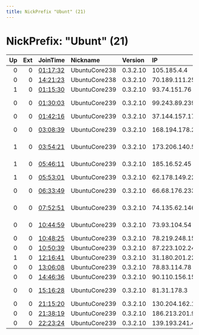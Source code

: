```yaml
---
title: NickPrefix "Ubunt" (21)
---
```


# NickPrefix: "Ubunt" (21)

|   Up |   Ext | JoinTime                                                                                            | Nickname      | Version   | IP              | AS                                       | CC   |   ORp |   Dirp | OS    | Contact   |   eFamMembers |
|-----:|------:|:----------------------------------------------------------------------------------------------------|:--------------|:----------|:----------------|:-----------------------------------------|:-----|------:|-------:|:------|:----------|--------------:|
|    0 |     0 | [01:17:32](https://metrics.torproject.org/rs.html#details/5AFA54252AE1FA8B6BE1CF33FD88DD7E3BAF03CB) | UbuntuCore238 | 0.3.2.10  | 105.185.4.4     | TELKOMMOBILE                             | za   | 43297 |      0 | Linux | None      |             1 |
|    0 |     0 | [14:21:23](https://metrics.torproject.org/rs.html#details/085802BD43378F452A512C8761C36470D2E632BA) | UbuntuCore238 | 0.3.2.10  | 70.189.111.25   | Cox Communications Inc.                  | us   | 46365 |      0 | Linux | None      |             1 |
|    1 |     0 | [01:15:30](https://metrics.torproject.org/rs.html#details/696FECEF9A0AB3528BBE4DC6C810A23D479E39FF) | UbuntuCore239 | 0.3.2.10  | 93.74.151.76    | Volia                                    | ua   | 37253 |      0 | Linux | None      |             1 |
|    0 |     0 | [01:30:03](https://metrics.torproject.org/rs.html#details/A2B99680B6DD45FC300B8FFBA181C517D30630E6) | UbuntuCore239 | 0.3.2.10  | 99.243.89.239   | Rogers Communications Canada Inc.        | ca   | 34515 |      0 | Linux | None      |             1 |
|    0 |     0 | [01:42:16](https://metrics.torproject.org/rs.html#details/9F203ACDD8BBBACD2036DE978EAEE0E7CC88027D) | UbuntuCore239 | 0.3.2.10  | 37.144.157.176  | VimpelCom                                | ru   | 37653 |      0 | Linux | None      |             1 |
|    0 |     0 | [03:08:39](https://metrics.torproject.org/rs.html#details/047DD22A2CDBAA64F8C3A3E94087643ED4F90AF6) | UbuntuCore239 | 0.3.2.10  | 168.194.178.246 | VALE VERDE TECNOLOGIA INTEGRADA          | br   | 34501 |      0 | Linux | None      |             1 |
|    1 |     0 | [03:54:21](https://metrics.torproject.org/rs.html#details/74CBE51E390007F641243F3A26A907ACAE9EE67A) | UbuntuCore239 | 0.3.2.10  | 173.206.140.53  | Primus Telecommunications Canada Inc.    | ca   | 34633 |      0 | Linux | None      |             1 |
|    1 |     0 | [05:46:11](https://metrics.torproject.org/rs.html#details/02C309C9E565C9F15EAF2B42AC87343252D6E0DA) | UbuntuCore239 | 0.3.2.10  | 185.16.52.45    | Next Layer Telekommunikationsdienstleist | at   | 33987 |      0 | Linux | None      |             1 |
|    1 |     0 | [05:53:01](https://metrics.torproject.org/rs.html#details/459C6D064D876113A4880B9CE69A519D570A293F) | UbuntuCore239 | 0.3.2.10  | 62.178.149.222  | Liberty Global Operations B.V.           | at   | 45613 |      0 | Linux | None      |             1 |
|    0 |     0 | [06:33:49](https://metrics.torproject.org/rs.html#details/694BCD934F5101AF376B8E85C1CA91872F6E6D4E) | UbuntuCore239 | 0.3.2.10  | 66.68.176.233   | Time Warner Cable Internet LLC           | us   | 42495 |      0 | Linux | None      |             1 |
|    0 |     0 | [07:52:51](https://metrics.torproject.org/rs.html#details/0A3B52CA38D11C59B41C0991817A55FCCE863374) | UbuntuCore239 | 0.3.2.10  | 74.135.62.146   | Time Warner Cable Internet LLC           | us   | 42915 |      0 | Linux | None      |             1 |
|    0 |     0 | [10:44:59](https://metrics.torproject.org/rs.html#details/6E18D4C567D4D4B67B0291BC73243566358AE196) | UbuntuCore239 | 0.3.2.10  | 73.93.104.54    | Comcast Cable Communications, LLC        | us   | 45171 |      0 | Linux | None      |             1 |
|    0 |     0 | [10:48:25](https://metrics.torproject.org/rs.html#details/6C66D609771AAB93B05BF39874019C0936BB9C5A) | UbuntuCore239 | 0.3.2.10  | 78.219.248.15   | Free SAS                                 | fr   | 37587 |      0 | Linux | None      |             1 |
|    0 |     0 | [10:50:39](https://metrics.torproject.org/rs.html#details/B3ECB5D87D83C1948598A62D49B9629517FFBB0C) | UbuntuCore239 | 0.3.2.10  | 87.223.102.249  | Orange Espagne SA                        | es   | 41159 |      0 | Linux | None      |             1 |
|    1 |     0 | [12:16:41](https://metrics.torproject.org/rs.html#details/21E2F54641AB8039FFE674A40AFDA17C9B68CA18) | UbuntuCore239 | 0.3.2.10  | 31.180.201.226  | Rostelecom                               | ru   | 46061 |      0 | Linux | None      |             1 |
|    0 |     0 | [13:06:08](https://metrics.torproject.org/rs.html#details/3A8E945C53BB40063398244951279A214EA6B7CA) | UbuntuCore239 | 0.3.2.10  | 78.83.114.78    | Mobiltel Ead                             | bg   | 46583 |      0 | Linux | None      |             1 |
|    0 |     0 | [14:46:36](https://metrics.torproject.org/rs.html#details/F4831146B7E24B604F845F3FE999AD8BF749D18E) | UbuntuCore239 | 0.3.2.10  | 90.110.156.154  | Orange                                   | fr   | 45033 |      0 | Linux | None      |             1 |
|    0 |     0 | [15:16:28](https://metrics.torproject.org/rs.html#details/5DF2654E5EC2CADACBE3EE405DA9D24180404AA8) | UbuntuCore239 | 0.3.2.10  | 81.31.178.3     | Sharif University Of Technology          | ir   | 35773 |      0 | Linux | None      |             1 |
|    0 |     0 | [21:15:20](https://metrics.torproject.org/rs.html#details/A1DA01339D61D685C5F7CECFDCFEB5DB3F80D018) | UbuntuCore239 | 0.3.2.10  | 130.204.162.174 | Mobiltel Ead                             | bg   | 33647 |      0 | Linux | None      |             1 |
|    0 |     0 | [21:38:19](https://metrics.torproject.org/rs.html#details/E88385E5C5993B34FA6E1C80268DF63C04B5646F) | UbuntuCore239 | 0.3.2.10  | 186.213.201.90  | TELEFu00D4NICA BRASIL S.A                | br   | 39277 |      0 | Linux | None      |             1 |
|    0 |     0 | [22:23:24](https://metrics.torproject.org/rs.html#details/9DB884281E3B32F834A294C024F430D82863C089) | UbuntuCore239 | 0.3.2.10  | 139.193.241.46  | Linknet-Fastnet ASN                      | id   | 38355 |      0 | Linux | None      |             1 |
